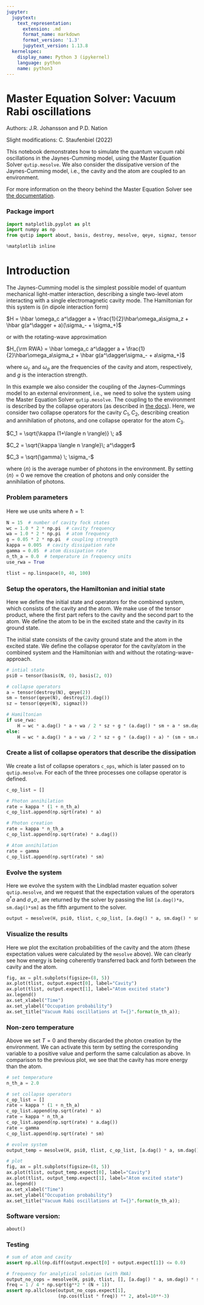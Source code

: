 ```yaml
---
jupyter:
  jupytext:
    text_representation:
      extension: .md
      format_name: markdown
      format_version: '1.3'
      jupytext_version: 1.13.8
  kernelspec:
    display_name: Python 3 (ipykernel)
    language: python
    name: python3
---
```


# Master Equation Solver: Vacuum Rabi oscillations

Authors: J.R. Johansson and P.D. Nation

Slight modifications: C. Staufenbiel (2022)

This notebook demonstrates how to simulate the quantum vacuum rabi 
oscillations in the Jaynes-Cumming model, using the Master Equation Solver 
`qutip.mesolve`. We also consider the dissipative version of the 
Jaynes-Cumming model, i.e., the cavity and the atom are coupled to an 
environment.


For more information on the theory behind the Master Equation Solver see [the documentation](https://qutip.org/docs/latest/guide/dynamics/dynamics-master.html#non-unitary-evolution).


### Package import

```python
import matplotlib.pyplot as plt
import numpy as np
from qutip import about, basis, destroy, mesolve, qeye, sigmaz, tensor

%matplotlib inline
```

# Introduction

The Jaynes-Cumming model is the simplest possible model of quantum mechanical light-matter interaction, describing a single two-level atom interacting with a single electromagnetic cavity mode. The Hamiltonian for this system is (in dipole interaction form)

$H = \hbar \omega_c a^\dagger a + \frac{1}{2}\hbar\omega_a\sigma_z + \hbar g(a^\dagger + a)(\sigma_- + \sigma_+)$

or with the rotating-wave approximation

$H_{\rm RWA} = \hbar \omega_c a^\dagger a + \frac{1}{2}\hbar\omega_a\sigma_z + \hbar g(a^\dagger\sigma_- + a\sigma_+)$

where $\omega_c$ and $\omega_a$ are the frequencies of the cavity and atom, respectively, and $g$ is the interaction strength.

In this example we also consider the coupling of the Jaynes-Cummings model to an external environment, i.e., we need to solve the system using the Master Equation Solver `qutip.mesolve`. The coupling to the environment is described by the collapse operators (as described in [the docs](https://qutip.org/docs/latest/guide/dynamics/dynamics-master.html#non-unitary-evolution)). Here, we consider two collapse operators for the cavity $C_1, C_2$, describing creation and annihilation of photons, and one collapse operator for the atom $C_3$.

$C_1 = \sqrt{\kappa (1+\langle n \rangle)} \; a$

$C_2 = \sqrt{\kappa \langle n \rangle}\; a^\dagger$

$C_3 = \sqrt{\gamma} \; \sigma_-$

where $\langle n \rangle$ is the average number of photons in the environment. By setting $\langle n \rangle=0$ we remove the creation of photons and only consider the annihilation of photons.

### Problem parameters

Here we use units where $\hbar = 1$: 

```python
N = 15  # number of cavity fock states
wc = 1.0 * 2 * np.pi  # cavity frequency
wa = 1.0 * 2 * np.pi  # atom frequency
g = 0.05 * 2 * np.pi  # coupling strength
kappa = 0.005  # cavity dissipation rate
gamma = 0.05  # atom dissipation rate
n_th_a = 0.0  # temperature in frequency units
use_rwa = True

tlist = np.linspace(0, 40, 100)
```

### Setup the operators, the Hamiltonian and initial state

Here we define the initial state and operators for the combined system, which consists of the cavity and the atom. We make use of the tensor product, where the first part refers to the cavity and the second part to the atom. We define the atom to be in the excited state and the cavity in its ground state.

The initial state  consists of the cavity ground state and the atom in the excited state. We define the collapse operator for the cavity/atom in the combined system and the Hamiltonian with and without the rotating-wave-approach.

```python
# intial state
psi0 = tensor(basis(N, 0), basis(2, 0))

# collapse operators
a = tensor(destroy(N), qeye(2))
sm = tensor(qeye(N), destroy(2).dag())
sz = tensor(qeye(N), sigmaz())

# Hamiltonian
if use_rwa:
    H = wc * a.dag() * a + wa / 2 * sz + g * (a.dag() * sm + a * sm.dag())
else:
    H = wc * a.dag() * a + wa / 2 * sz + g * (a.dag() + a) * (sm + sm.dag())
```

### Create a list of collapse operators that describe the dissipation

We create a list of collapse operators `c_ops`, which is later passed on to `qutip.mesolve`. For each of the three processes one collapse operator is defined.

```python
c_op_list = []

# Photon annihilation
rate = kappa * (1 + n_th_a)
c_op_list.append(np.sqrt(rate) * a)

# Photon creation
rate = kappa * n_th_a
c_op_list.append(np.sqrt(rate) * a.dag())

# Atom annihilation
rate = gamma
c_op_list.append(np.sqrt(rate) * sm)
```

### Evolve the system

Here we evolve the system with the Lindblad master equation solver `qutip.mesolve`, and we request that the expectation values of the operators $a^\dagger a$ and $\sigma_+\sigma_-$ are returned by the solver by passing the list `[a.dag()*a, sm.dag()*sm]` as the fifth argument to the solver.

```python
output = mesolve(H, psi0, tlist, c_op_list, [a.dag() * a, sm.dag() * sm])
```

### Visualize the results

Here we plot the excitation probabilities of the cavity and the atom (these expectation values were calculated by the `mesolve` above). We can clearly see how energy is being coherently transferred back and forth between the cavity and the atom.

```python
fig, ax = plt.subplots(figsize=(8, 5))
ax.plot(tlist, output.expect[0], label="Cavity")
ax.plot(tlist, output.expect[1], label="Atom excited state")
ax.legend()
ax.set_xlabel("Time")
ax.set_ylabel("Occupation probability")
ax.set_title("Vacuum Rabi oscillations at T={}".format(n_th_a));
```

### Non-zero temperature
Above we set $T = 0$ and thereby discarded the photon creation by the environment. We can activate this term by setting the corresponding variable to a positive value and perform the same calculation as above. In comparison to the previous plot, we see that the cavity has more energy than the atom.

```python
# set temperature
n_th_a = 2.0

# set collapse operators
c_op_list = []
rate = kappa * (1 + n_th_a)
c_op_list.append(np.sqrt(rate) * a)
rate = kappa * n_th_a
c_op_list.append(np.sqrt(rate) * a.dag())
rate = gamma
c_op_list.append(np.sqrt(rate) * sm)

# evolve system
output_temp = mesolve(H, psi0, tlist, c_op_list, [a.dag() * a, sm.dag() * sm])

# plot
fig, ax = plt.subplots(figsize=(8, 5))
ax.plot(tlist, output_temp.expect[0], label="Cavity")
ax.plot(tlist, output_temp.expect[1], label="Atom excited state")
ax.legend()
ax.set_xlabel("Time")
ax.set_ylabel("Occupation probability")
ax.set_title("Vacuum Rabi oscillations at T={}".format(n_th_a));
```

### Software version:

```python
about()
```

### Testing

```python
# sum of atom and cavity
assert np.all(np.diff(output.expect[0] + output.expect[1]) <= 0.0)

# frequency for analytical solution (with RWA)
output_no_cops = mesolve(H, psi0, tlist, [], [a.dag() * a, sm.dag() * sm])
freq = 1 / 4 * np.sqrt(g**2 * (N + 1))
assert np.allclose(output_no_cops.expect[1],
                   (np.cos(tlist * freq)) ** 2, atol=10**-3)
```
